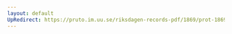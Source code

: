 ```yaml
---
layout: default
UpRedirect: https://pruto.im.uu.se/riksdagen-records-pdf/1869/prot-1869--fk--311/prot-1869--fk--311_021.pdf
---
```

